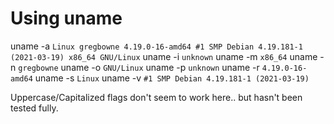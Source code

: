 # Using uname

uname -a `Linux gregbowne 4.19.0-16-amd64 #1 SMP Debian 4.19.181-1 (2021-03-19) x86_64 GNU/Linux`
uname -i `unknown`
uname -m `x86_64`
uname -n `gregbowne`
uname -o `GNU/Linux`
uname -p `unknown`
uname -r `4.19.0-16-amd64`
uname -s `Linux`
uname -v `#1 SMP Debian 4.19.181-1 (2021-03-19)`

Uppercase/Capitalized flags don't seem to work here.. but hasn't been tested fully.
